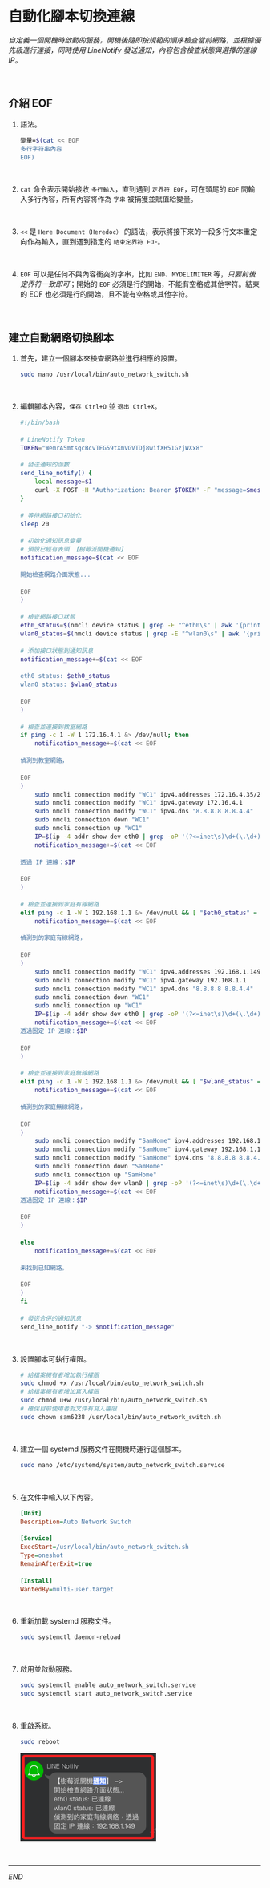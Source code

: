 # 自動化腳本切換連線

_自定義一個開機時啟動的服務，開機後隨即按規範的順序檢查當前網路，並根據優先級進行連接，同時使用 LineNotify 發送通知，內容包含檢查狀態與選擇的連線 IP。_

<br>

## 介紹 EOF

1. 語法。

    ```bash
    變量=$(cat << EOF
    多行字符串內容
    EOF)
    ```

<br>

2. `cat` 命令表示開始接收 `多行輸入`，直到遇到 `定界符 EOF`，可在頭尾的 `EOF` 間輸入多行內容，所有內容將作為 `字串` 被捕獲並賦值給變量。

<br>

3. `<<` 是 `Here Document（Heredoc）` 的語法，表示將接下來的一段多行文本重定向作為輸入，直到遇到指定的 `結束定界符 EOF`。

<br>

4. `EOF` 可以是任何不與內容衝突的字串，比如 `END`、`MYDELIMITER` 等，_只要前後定界符一致即可_；開始的 `EOF` 必須是行的開始，不能有空格或其他字符。結束的 EOF 也必須是行的開始，且不能有空格或其他字符。

<br>

## 建立自動網路切換腳本

1. 首先，建立一個腳本來檢查網路並進行相應的設置。

    ```bash
    sudo nano /usr/local/bin/auto_network_switch.sh
    ```

<br>

2. 編輯腳本內容，`保存 Ctrl+O` 並 `退出 Ctrl+X`。

    ```bash
    #!/bin/bash

    # LineNotify Token
    TOKEN="WemrA5mtsqcBcvTEG59tXmVGVTDj8wifXH51GzjWXx8"

    # 發送通知的函數
    send_line_notify() {
        local message=$1
        curl -X POST -H "Authorization: Bearer $TOKEN" -F "message=$message" https://notify-api.line.me/api/notify
    }

    # 等待網路接口初始化
    sleep 20

    # 初始化通知訊息變量
    # 預設已經有表頭 【樹莓派開機通知】
    notification_message=$(cat << EOF

    開始檢查網路介面狀態...

    EOF
    )

    # 檢查網路接口狀態
    eth0_status=$(nmcli device status | grep -E "^eth0\s" | awk '{print $3}')
    wlan0_status=$(nmcli device status | grep -E "^wlan0\s" | awk '{print $3}')

    # 添加接口狀態到通知訊息
    notification_message+=$(cat << EOF

    eth0 status: $eth0_status
    wlan0 status: $wlan0_status

    EOF
    )

    # 檢查並連接到教室網路
    if ping -c 1 -W 1 172.16.4.1 &> /dev/null; then
        notification_message+=$(cat << EOF

    偵測到教室網路，

    EOF
    )
        sudo nmcli connection modify "WC1" ipv4.addresses 172.16.4.35/24
        sudo nmcli connection modify "WC1" ipv4.gateway 172.16.4.1
        sudo nmcli connection modify "WC1" ipv4.dns "8.8.8.8 8.8.4.4"
        sudo nmcli connection down "WC1"
        sudo nmcli connection up "WC1"
        IP=$(ip -4 addr show dev eth0 | grep -oP '(?<=inet\s)\d+(\.\d+){3}')
        notification_message+=$(cat << EOF

    透過 IP 連線：$IP

    EOF
    )

    # 檢查並連接到家庭有線網路
    elif ping -c 1 -W 1 192.168.1.1 &> /dev/null && [ "$eth0_status" = "已連線" ]; then
        notification_message+=$(cat << EOF

    偵測到的家庭有線網路，

    EOF
    )
        sudo nmcli connection modify "WC1" ipv4.addresses 192.168.1.149/24
        sudo nmcli connection modify "WC1" ipv4.gateway 192.168.1.1
        sudo nmcli connection modify "WC1" ipv4.dns "8.8.8.8 8.8.4.4"
        sudo nmcli connection down "WC1"
        sudo nmcli connection up "WC1"
        IP=$(ip -4 addr show dev eth0 | grep -oP '(?<=inet\s)\d+(\.\d+){3}')
        notification_message+=$(cat << EOF
    透過固定 IP 連線：$IP

    EOF
    )

    # 檢查並連接到家庭無線網路
    elif ping -c 1 -W 1 192.168.1.1 &> /dev/null && [ "$wlan0_status" = "已連線" ]; then
        notification_message+=$(cat << EOF

    偵測到的家庭無線網路，

    EOF
    )
        sudo nmcli connection modify "SamHome" ipv4.addresses 192.168.1.150/24
        sudo nmcli connection modify "SamHome" ipv4.gateway 192.168.1.1
        sudo nmcli connection modify "SamHome" ipv4.dns "8.8.8.8 8.8.4.4"
        sudo nmcli connection down "SamHome"
        sudo nmcli connection up "SamHome"
        IP=$(ip -4 addr show dev wlan0 | grep -oP '(?<=inet\s)\d+(\.\d+){3}')
        notification_message+=$(cat << EOF
    透過固定 IP 連線：$IP

    EOF
    )

    else
        notification_message+=$(cat << EOF

    未找到已知網路。

    EOF
    )
    fi

    # 發送合併的通知訊息
    send_line_notify "-> $notification_message"
    ```

<br>

3. 設置腳本可執行權限。

    ```bash
    # 給檔案擁有者增加執行權限
    sudo chmod +x /usr/local/bin/auto_network_switch.sh
    # 給檔案擁有者增加寫入權限
    sudo chmod u+w /usr/local/bin/auto_network_switch.sh
    # 確保目前使用者對文件有寫入權限
    sudo chown sam6238 /usr/local/bin/auto_network_switch.sh
    ```

<br>

4. 建立一個 systemd 服務文件在開機時運行這個腳本。

    ```bash
    sudo nano /etc/systemd/system/auto_network_switch.service
    ```

<br>

5. 在文件中輸入以下內容。

    ```ini
    [Unit]
    Description=Auto Network Switch

    [Service]
    ExecStart=/usr/local/bin/auto_network_switch.sh
    Type=oneshot
    RemainAfterExit=true

    [Install]
    WantedBy=multi-user.target
    ```

<br>

6. 重新加載 systemd 服務文件。

    ```bash
    sudo systemctl daemon-reload
    ```

<br>

7. 啟用並啟動服務。

    ```bash
    sudo systemctl enable auto_network_switch.service
    sudo systemctl start auto_network_switch.service
    ```

<br>

8. 重啟系統。

    ```bash
    sudo reboot
    ```

    ![](images/img_01.png)

<br>

___

_END_

